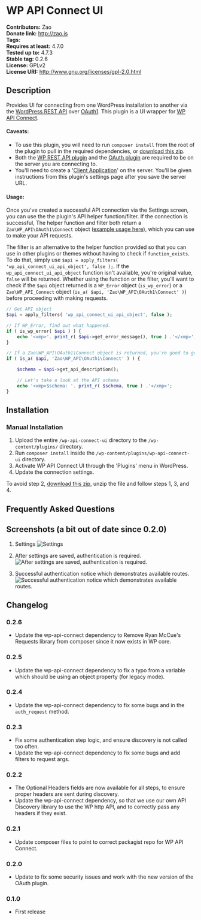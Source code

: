 # WP API Connect UI #
**Contributors:**      Zao  
**Donate link:**       http://zao.is  
**Tags:**  
**Requires at least:** 4.7.0  
**Tested up to:**      4.7.3  
**Stable tag:**        0.2.6  
**License:**           GPLv2  
**License URI:**       http://www.gnu.org/licenses/gpl-2.0.html  

## Description ##

Provides UI for connecting from one WordPress installation to another via the [WordPress REST API](http://wp-api.org/) over <a href="https://github.com/WP-API/OAuth1">OAuth1</a>. This plugin is a UI wrapper for [WP API Connect](https://github.com/zao-web/wp-api-connect).

#### Caveats:

* To use this plugin, you will need to run `composer install` from the root of the plugin to pull in the required dependencies, or [download this zip](https://raw.githubusercontent.com/zao-web/wp-api-connect-UI/master/wp-api-connect-ui.zip).
* Both the [WP REST API plugin](https://github.com/WP-API/WP-API) and the [OAuth plugin](https://github.com/WP-API/OAuth1) are required to be on the server you are connecting to.
* You'll need to create a '[Client Application](http://v2.wp-api.org/guide/authentication/#oauth-authentication)' on the server. You'll be given instructions from this plugin's settings page after you save the server URL.

#### Usage:

Once you've created a successful API connection via the Settings screen, you can use the the plugin's API helper function/filter. If the connection is successful, The helper function and filter both return a `Zao\WP_API\OAuth1\Connect` object ([example usage here](https://github.com/zao-web/wp-api-connect/blob/master/example.php)), which you can use to make your API requests.

The filter is an alternative to the helper function provided so that you can use in other plugins or themes without having to check if `function_exists`. To do that, simply use `$api = apply_filters( 'wp_api_connect_ui_api_object', false );`. If the `wp_api_connect_ui_api_object` function isn't available, you're original value, `false` will be returned. Whether using the function or the filter, you'll want to check if the `$api` object returned is a `WP_Error` object (`is_wp_error`) or a `Zao\WP_API_Connect` object (`is_a( $api, 'Zao\WP_API\OAuth1\Connect' )`) before proceeding with making requests.

```php
// Get API object
$api = apply_filters( 'wp_api_connect_ui_api_object', false );

// If WP_Error, find out what happened.
if ( is_wp_error( $api ) ) {
	echo '<xmp>'. print_r( $api->get_error_message(), true ) .'</xmp>';
}

// If a Zao\WP_API\OAuth1\Connect object is returned, you're good to go.
if ( is_a( $api, 'Zao\WP_API\OAuth1\Connect' ) ) {

	$schema = $api->get_api_description();

	// Let's take a look at the API schema
	echo '<xmp>$schema: '. print_r( $schema, true ) .'</xmp>';
}
```

## Installation ##

### Manual Installation ###

1. Upload the entire `/wp-api-connect-ui` directory to the `/wp-content/plugins/` directory.
2. Run `composer install` inside the `/wp-content/plugins/wp-api-connect-ui` directory.
3. Activate WP API Connect UI through the 'Plugins' menu in WordPress.
4. Update the connection settings.

To avoid step 2, [download this zip](https://raw.githubusercontent.com/zao-web/wp-api-connect-UI/master/wp-api-connect-ui.zip), unzip the file and follow steps 1, 3, and 4.

## Frequently Asked Questions ##


## Screenshots (a bit out of date since 0.2.0) ##

1. Settings
![Settings](https://raw.githubusercontent.com/zao-web/wp-api-connect-UI/master/screenshot-1.png)

2. After settings are saved, authentication is required.
![After settings are saved, authentication is required.](https://raw.githubusercontent.com/zao-web/wp-api-connect-UI/master/screenshot-2.png)

3. Successful authentication notice which demonstrates available routes.
![Successful authentication notice which demonstrates available routes.](https://raw.githubusercontent.com/zao-web/wp-api-connect-UI/master/screenshot-3.png)

## Changelog ##

### 0.2.6
* Update the wp-api-connect dependency to Remove Ryan McCue's Requests library from composer since it now exists in WP core.

### 0.2.5
* Update the wp-api-connect dependency to fix a typo from a variable which should be using an object property (for legacy mode).

### 0.2.4
* Update the wp-api-connect dependency to fix some bugs and in the `auth_request` method.

### 0.2.3
* Fix some authentication step logic, and ensure discovery is not called too often.
* Update the wp-api-connect dependency to fix some bugs and add filters to request args.

### 0.2.2
* The Optional Headers fields are now available for all steps, to ensure proper headers are sent during discovery.
* Update the wp-api-connect dependency, so that we use our own API Discovery library to use the WP http API, and to correctly pass any headers if they exist.

### 0.2.1 ###
* Update composer files to point to correct packagist repo for WP API Connect.

### 0.2.0 ###
* Update to fix some security issues and work with the new version of the OAuth plugin.

### 0.1.0 ###
* First release
